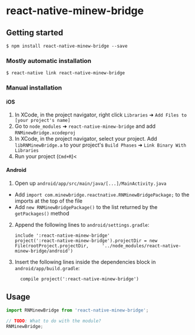 
# react-native-minew-bridge

## Getting started

`$ npm install react-native-minew-bridge --save`

### Mostly automatic installation

`$ react-native link react-native-minew-bridge`

### Manual installation


#### iOS

1. In XCode, in the project navigator, right click `Libraries` ➜ `Add Files to [your project's name]`
2. Go to `node_modules` ➜ `react-native-minew-bridge` and add `RNMinewBridge.xcodeproj`
3. In XCode, in the project navigator, select your project. Add `libRNMinewBridge.a` to your project's `Build Phases` ➜ `Link Binary With Libraries`
4. Run your project (`Cmd+R`)<

#### Android

1. Open up `android/app/src/main/java/[...]/MainActivity.java`
  - Add `import com.minewbridge.reactnative.RNMinewBridgePackage;` to the imports at the top of the file
  - Add `new RNMinewBridgePackage()` to the list returned by the `getPackages()` method
2. Append the following lines to `android/settings.gradle`:
  	```
  	include ':react-native-minew-bridge'
  	project(':react-native-minew-bridge').projectDir = new File(rootProject.projectDir, 	'../node_modules/react-native-minew-bridge/android')
  	```
3. Insert the following lines inside the dependencies block in `android/app/build.gradle`:
  	```
      compile project(':react-native-minew-bridge')
  	```


## Usage
```javascript
import RNMinewBridge from 'react-native-minew-bridge';

// TODO: What to do with the module?
RNMinewBridge;
```
  